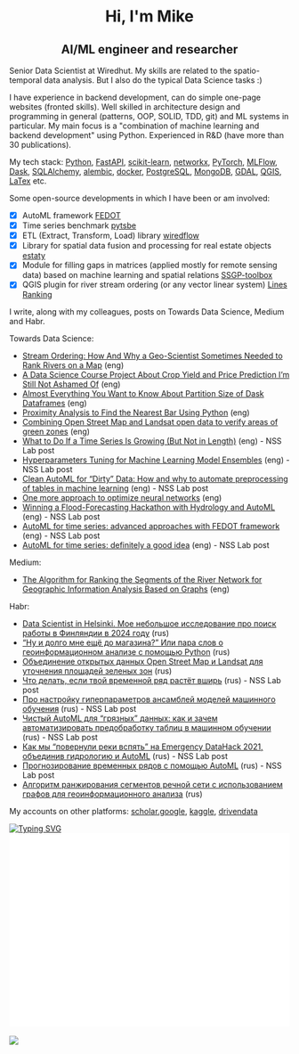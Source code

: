 <h1 align="center">Hi, I'm Mike </h1>

<h2 align="center">AI/ML engineer and researcher </h2>

Senior Data Scientist at Wiredhut.
My skills are related to the spatio-temporal data analysis. 
But I also do the typical Data Science tasks :) 

I have experience in backend development, can do simple one-page websites (fronted skills). Well skilled 
in architecture design and programming in general (patterns, OOP, SOLID, TDD, git) and ML systems in particular. My 
main focus is a "combination of machine learning and backend development" using Python. Experienced in R&D (have more than 30 publications).

My tech stack: [Python](https://www.python.org/), [FastAPI](https://fastapi.tiangolo.com/), 
[scikit-learn](https://scikit-learn.org/stable/), [networkx](https://networkx.org/), [PyTorch](https://pytorch.org/), [MLFlow](https://mlflow.org/), [Dask](https://www.dask.org/), [SQLAlchemy](https://www.sqlalchemy.org/), [alembic](https://alembic.sqlalchemy.org/en/latest/),
[docker](https://www.docker.com/), [PostgreSQL](https://www.postgresql.org/), 
[MongoDB](https://www.mongodb.com/), [GDAL](https://gdal.org/), [QGIS](https://qgis.org/en/site/), [LaTex](https://www.latex-project.org/) etc.

Some open-source developments in which I have been or am involved:
- [x] AutoML framework [FEDOT](https://github.com/nccr-itmo/FEDOT)
- [x] Time series benchmark [pytsbe](https://github.com/ITMO-NSS-team/pytsbe)
- [x] ETL (Extract, Transform, Load) library [wiredflow](https://github.com/wiredhut/wiredflow)
- [x] Library for spatial data fusion and processing for real estate objects [estaty](https://github.com/red5ai/estaty)
- [x] Module for filling gaps in matrices (applied mostly for remote sensing data) based on machine learning and spatial
   relations [SSGP-toolbox](https://github.com/Dreamlone/SSGP-toolbox)
- [x] QGIS plugin for river stream ordering (or any vector linear system) [Lines Ranking](https://github.com/ChrisLisbon/QGIS_LinesRankingPlugin)

I write, along with my colleagues, posts on Towards Data Science, Medium and Habr. 

Towards Data Science:
- [Stream Ordering: How And Why a Geo-Scientist Sometimes Needed to Rank Rivers on a Map](https://medium.com/towards-data-science/stream-ordering-how-and-why-a-geo-scientist-sometimes-needed-to-rank-rivers-on-a-map-360dce356df5) (eng)
- [A Data Science Course Project About Crop Yield and Price Prediction I’m Still Not Ashamed Of](https://medium.com/towards-data-science/a-data-science-course-project-about-crop-yield-and-price-prediction-im-still-not-ashamed-of-75712dc8696f) (eng)
- [Almost Everything You Want to Know About Partition Size of Dask Dataframes](https://medium.com/towards-data-science/almost-everything-you-want-to-know-about-partition-size-of-dask-dataframes-ac1b136d7674) (eng)
- [Proximity Analysis to Find the Nearest Bar Using Python](https://medium.com/towards-data-science/proximity-analysis-to-find-the-nearest-bar-using-python-a29d29a3754d) (eng)
- [Combining Open Street Map and Landsat open data to verify areas of green zones](https://medium.com/towards-data-science/combining-open-street-map-and-landsat-open-data-to-verify-areas-of-green-zones-b1956e561321) (eng)
- [What to Do If a Time Series Is Growing (But Not in Length)](https://medium.com/towards-data-science/what-to-do-if-a-time-series-is-growing-but-not-in-length-421fc84c6893) (eng) - NSS Lab post
- [Hyperparameters Tuning for Machine Learning Model Ensembles](https://towardsdatascience.com/hyperparameters-tuning-for-machine-learning-model-ensembles-8051782b538b) (eng) - NSS Lab post
- [Clean AutoML for “Dirty” Data: How and why to automate preprocessing of tables in machine learning](https://towardsdatascience.com/clean-automl-for-dirty-data-how-and-why-to-automate-preprocessing-of-tables-in-machine-learning-d79ac87780d3) (eng) - NSS Lab post
- [One more approach to optimize neural networks](https://towardsdatascience.com/one-more-approach-to-optimize-neural-networks-1dd173703301) (eng)
- [Winning a Flood-Forecasting Hackathon with Hydrology and AutoML](https://towardsdatascience.com/winning-a-flood-forecasting-hackathon-with-hydrology-and-automl-156a8a7a4ede) (eng) - NSS Lab post
- [AutoML for time series: advanced approaches with FEDOT framework](https://towardsdatascience.com/automl-for-time-series-advanced-approaches-with-fedot-framework-4f9d8ea3382c) (eng) - NSS Lab post
- [AutoML for time series: definitely a good idea](https://towardsdatascience.com/automl-for-time-series-definitely-a-good-idea-c51d39b2b3f) (eng) - NSS Lab post

Medium:
- [The Algorithm for Ranking the Segments of the River Network for Geographic Information Analysis Based on Graphs](https://medium.com/swlh/the-algorithm-for-ranking-the-segments-of-the-river-network-for-geographic-information-analysis-b25cffb0d167?sk=f1475802bd96f8d14c994a6f87f7453d) (eng)

Habr:
- [Data Scientist in Helsinki. Мое небольшое исследование про поиск работы в Финляндии в 2024 году](https://habr.com/ru/articles/792620/) (rus)
- [“Ну и долго мне ещё до магазина?” Или пара слов о геоинформационном анализе с помощью Python](https://habr.com/ru/articles/770216/) (rus)
- [Объединение открытых данных Open Street Map и Landsat для уточнения площадей зеленых зон](https://habr.com/ru/articles/764686/) (rus)
- [Что делать, если твой временной ряд растёт вширь](https://habr.com/ru/post/696336/) (rus) - NSS Lab post
- [Про настройку гиперпараметров ансамблей моделей машинного обучения](https://habr.com/ru/post/672486/) (rus) - NSS Lab post
- [Чистый AutoML для “грязных” данных: как и зачем автоматизировать предобработку таблиц в машинном обучении](https://habr.com/ru/company/ods/blog/657525/) (rus) - NSS Lab post 
- [Как мы “повернули реки вспять” на Emergency DataHack 2021, объединив гидрологию и AutoML](https://habr.com/ru/post/577886/) (rus) - NSS Lab post 
- [Прогнозирование временных рядов с помощью AutoML](https://habr.com/ru/post/559796/) (rus) - NSS Lab post 
- [Алгоритм ранжирования сегментов речной сети с использованием графов для геоинформационного анализа](https://habr.com/ru/post/514526/) (rus)

My accounts on other platforms: [scholar.google](https://scholar.google.com/citations?user=zHMQXt8AAAAJ&hl=eng), [kaggle](https://www.kaggle.com/dreamlone), [drivendata](https://www.drivendata.org/users/Dreamlone/)

[![Typing SVG](https://readme-typing-svg.herokuapp.com?font=Fira+Code&size=14&pause=1000&color=2EDC81&width=435&lines=Love+open-source+and+everything+related+to+it)](https://git.io/typing-svg)
![Metrics](/github-metrics.svg)

![](https://komarev.com/ghpvc/?username=Dreamlone)

